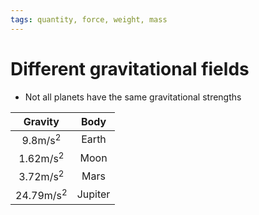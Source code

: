 ```yaml
---
tags: quantity, force, weight, mass
---
```

# Different gravitational fields
- Not all planets have the same gravitational strengths

|       Gravity        |  Body   |
|:--------------------:|:-------:|
|  9.8m/s<sup>2</sup>  |  Earth  |
| 1.62m/s<sup>2</sup>  |  Moon   |
| 3.72m/s<sup>2</sup>  |  Mars   |
| 24.79m/s<sup>2</sup> | Jupiter |
